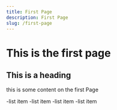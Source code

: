 ```yaml
---
title: First Page
description: First Page
slug: /first-page
---
```

# This is the first page

## This is a heading

this is some content on the first Page

-list item
-list item
-list item
-list item